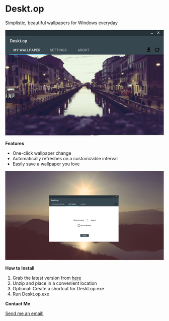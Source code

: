 Deskt.op
========
Simplistic, beautiful wallpapers for Windows everyday

![alt tag](https://github.com/SmallFundamentals/Deskt.op/blob/master/assets/Capture1.PNG)

**Features**

- One-click wallpaper change
- Automatically refreshes on a customizable interval
- Easily save a wallpaper you love

![alt tag](https://github.com/SmallFundamentals/Deskt.op/blob/master/assets/Capture2.png)

**How to Install**

1. Grab the latest version from [here](https://github.com/SmallFundamentals/Deskt.op/releases)
2. Unzip and place in a convenient location
3. Optional: Create a shortcut for Deskt.op.exe
4. Run Deskt.op.exe

**Contact Me**

[Send me an email!](mailto:SmallFundamentals@gmail.com)
